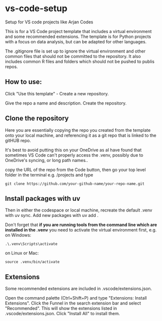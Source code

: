 # vs-code-setup
Setup for VS code projects like Arjan Codes

This is for a VS Code project template that includes a virtual environment and some recommended extensions. The template is for Python projects with a focus on data analysis, but can be adapted for other languages.

The .gitignore file is set up to ignore the virtual environment and other common files that should not be committed to the repository. It also includes common R files and folders which should not be pushed to publis repos.

## How to use:

Click "Use this template" - Create a new repository.

Give the repo a name and description.
Create the repository.

## Clone the repository
Here you are essentially copying the repo you created from the template onto your local machine, and referencing it as a git repo that is linked to the gitHUB repo.

It's best to avoid putting this on your OneDrive as aI have found that sometimes VS Code can't properly access the .venv, possibly due to OneDrive's syncing, or long path names..

copy the URL of the repo from the Code button, then go your top level folder in the terminal e.g. /projects
and type 

`git clone https://github.com/your-github-name/your-repo-name.git`

## Install packages with uv

Then in either the codespace or local machine, recreate the default .venv with uv sync.
Add new packages with uv add <package>.

Don't forget that **if you are running tools from the command line which are installed in the .venv** you need to activate the virtual environment first, e.g. on Windows:
```
.\.venv\Scripts\activate
```
on Linux or Mac:
```
source .venv/bin/activate
```
## Extensions
Some recommended extensions are included in .vscode/extensions.json.

Open the command palette (Ctrl+Shift+P) and type "Extensions: Install Extensions". Click the Funnel in the search extension bar and select "Recommended". This will show the extensions listed in .vscode/extensions.json. Click "Install All" to install them.
